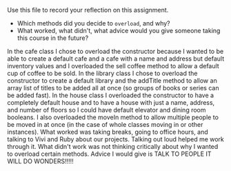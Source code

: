 Use this file to record your reflection on this assignment.

- Which methods did you decide to `overload`, and why?
- What worked, what didn't, what advice would you give someone taking this course in the future?

In the cafe class I chose to overload the constructor because I wanted to be able to create a default cafe and a cafe with a name and address but default inventory values and I overloaded the sell coffee method to allow a default cup of coffee to be sold. In the library class I chose to overload the constructor to create a default library and the addTitle method to allow an array list of titles to be added all at once (so groups of books or series can be added fast). In the house class I overloaded the constructor to have a completely default house and to have a house with just a name, address, and number of floors so I could have default elevator and dining room booleans. I also overloaded the moveIn method to allow multiple people to be moved in at once (in the case of whole classes moving in or other instances). What worked was taking breaks, going to office hours, and talking to Vivi and Ruby about our projects. Talking out loud helped me work through it. What didn't work was not thinking critically about why I wanted to overload certain methods. Advice I would give is TALK TO PEOPLE IT WILL DO WONDERS!!!!!